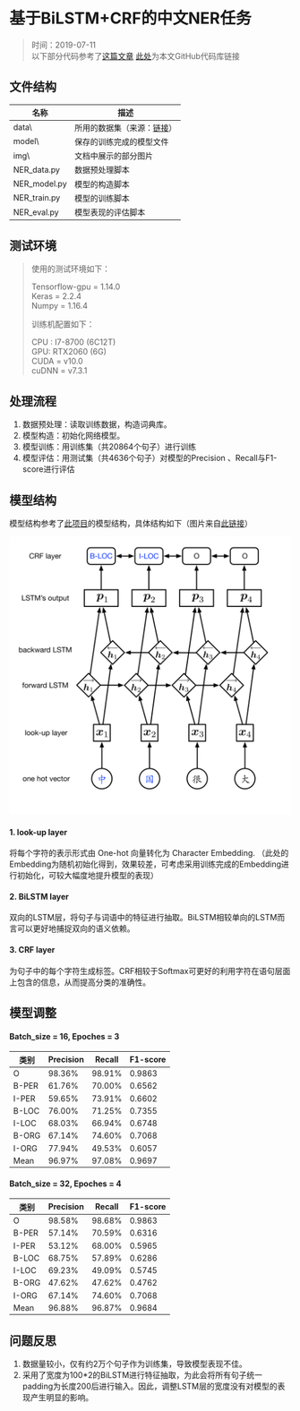 # 基于BiLSTM+CRF的中文NER任务

> 时间：2019-07-11  
> 以下部分代码参考了[这篇文章](https://www.jianshu.com/p/6668b965583e)
> [此处](https://github.com/EricZhu-42/NJU_NLP_SummerCamp_2019/tree/master/Week_2/7.8-7.14_NER)为本文GitHub代码库链接

## 文件结构

|   名称   |  描述    |
| ---- | ---- |
|   data\   | 所用的数据集（来源：[链接](https://github.com/zjy-ucas/ChineseNER)） |
|   model\   |  保存的训练完成的模型文件    |
| img\ | 文档中展示的部分图片 |
| NER_data.py | 数据预处理脚本 |
| NER_model.py | 模型的构造脚本 |
| NER_train.py | 模型的训练脚本 |
| NER_eval.py | 模型表现的评估脚本 |
## 测试环境
>使用的测试环境如下：
>
>Tensorflow-gpu = 1.14.0  
>Keras = 2.2.4  
>Numpy = 1.16.4    
>
>训练机配置如下：
>
>CPU : I7-8700 (6C12T)   
>​GPU: RTX2060 (6G)    
>​CUDA = v10.0   
>​cuDNN = v7.3.1  

## 处理流程

1. 数据预处理：读取训练数据，构造词典库。
2. 模型构造：初始化网络模型。
3. 模型训练：用训练集（共20864个句子）进行训练
4. 模型评估：用测试集（共4636个句子）对模型的Precision 、Recall与F1-score进行评估

## 模型结构

模型结构参考了[此项目](https://github.com/Determined22/zh-NER-TF)的模型结构，具体结构如下（图片来自[此链接](https://github.com/Determined22/zh-NER-TF/tree/master/pics)）

![图片](img/pic1.png)

#### 1. look-up layer

将每个字符的表示形式由 One-hot 向量转化为 Character Embedding. （此处的Embedding为随机初始化得到，效果较差，可考虑采用训练完成的Embedding进行初始化，可较大幅度地提升模型的表现）

#### 2. BiLSTM layer

双向的LSTM层，将句子与词语中的特征进行抽取。BiLSTM相较单向的LSTM而言可以更好地捕捉双向的语义依赖。

#### 3. CRF layer

为句子中的每个字符生成标签。CRF相较于Softmax可更好的利用字符在语句层面上包含的信息，从而提高分类的准确性。

## 模型调整

#### Batch_size = 16, Epoches = 3

| 类别  | Precision | Recall | F1-score |
| ----- | --------- | ------ | -------- |
| O     | 98.36%    | 98.91% | 0.9863   |
| B-PER | 61.76%    | 70.00% | 0.6562   |
| I-PER | 59.65%    | 73.91% | 0.6602   |
| B-LOC | 76.00%    | 71.25% | 0.7355   |
| I-LOC | 68.03%    | 66.94% | 0.6748   |
| B-ORG | 67.14%    | 74.60% | 0.7068   |
| I-ORG | 77.94%    | 49.53% | 0.6057   |
| Mean  | 96.97%    | 97.08% | 0.9697   |

#### Batch_size = 32, Epoches = 4

| 类别  | Precision | Recall | F1-score |
| ----- | --------- | ------ | -------- |
| O     | 98.58%    | 98.68% | 0.9863   |
| B-PER | 57.14%    | 70.59% | 0.6316   |
| I-PER | 53.12%    | 68.00% | 0.5965   |
| B-LOC | 68.75%    | 57.89% | 0.6286   |
| I-LOC | 69.23%    | 49.09% | 0.5745   |
| B-ORG | 47.62%    | 47.62% | 0.4762   |
| I-ORG | 67.14%    | 74.60% | 0.7068   |
| Mean  | 96.88%    | 96.87% | 0.9684   |

## 问题反思

1. 数据量较小，仅有约2万个句子作为训练集，导致模型表现不佳。
2. 采用了宽度为100*2的BiLSTM进行特征抽取，为此会将所有句子统一padding为长度200后进行输入。因此，调整LSTM层的宽度没有对模型的表现产生明显的影响。
